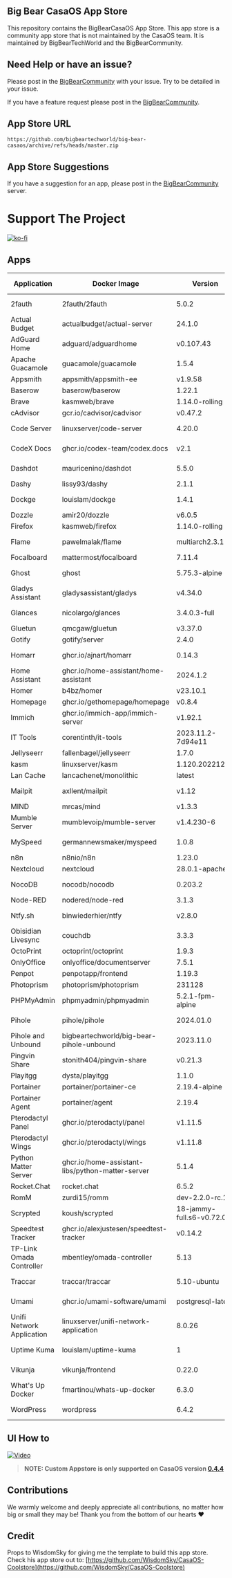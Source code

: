 ## Big Bear CasaOS App Store

This repository contains the BigBearCasaOS App Store. This app store is a community app store that is not maintained by the CasaOS team. It is maintained by BigBearTechWorld and the BigBearCommunity.

## Need Help or have an issue?

Please post in the [BigBearCommunity](https://community.bigbeartechworld.com/c/big-bear-casas/10) with your issue. Try to be detailed in your issue.

If you have a feature request please post in the [BigBearCommunity](https://community.bigbeartechworld.com/c/big-bear-casaos/bigbearcasaos-suggestions/40).

## App Store URL

```text
https://github.com/bigbeartechworld/big-bear-casaos/archive/refs/heads/master.zip
```

## App Store Suggestions

If you have a suggestion for an app, please post in the [BigBearCommunity](https://community.bigbeartechworld.com) server.

# Support The Project

[![ko-fi](https://ko-fi.com/img/githubbutton_sm.svg)](https://ko-fi.com/E1E5NDK3I)

## Apps

| Application               | Docker Image                                     | Version                  | YouTube Video                                                                                                       | Docs                                                                                           |
| ------------------------- | ------------------------------------------------ | ------------------------ | ------------------------------------------------------------------------------------------------------------------- | ---------------------------------------------------------------------------------------------- |
| 2fauth                    | 2fauth/2fauth                                    | 5.0.2                    | [YouTube Video](https://youtu.be/yCnjxSryD_U)                                                                       |                                                                                                |
| Actual Budget             | actualbudget/actual-server                       | 24.1.0                   | [YouTube Video](https://youtu.be/fa8j7ZfkYaM)                                                                       |                                                                                                |
| AdGuard Home              | adguard/adguardhome                              | v0.107.43                | [YouTube Video](https://youtu.be/6cu0kfP50Jg)                                                                       |                                                                                                |
| Apache Guacamole          | guacamole/guacamole                              | 1.5.4                    | [YouTube Video](https://youtu.be/6cu0kfP50Jg)                                                                       |                                                                                                |
| Appsmith                  | appsmith/appsmith-ee                             | v1.9.58                  |                                                                                                                     |                                                                                                |
| Baserow                   | baserow/baserow                                  | 1.22.1                   |                                                                                                                     |                                                                                                |
| Brave                     | kasmweb/brave                                    | 1.14.0-rolling           |                                                                                                                     |                                                                                                |
| cAdvisor                  | gcr.io/cadvisor/cadvisor                         | v0.47.2                  |                                                                                                                     |                                                                                                |
| Code Server               | linuxserver/code-server                          | 4.20.0                   | [YouTube Video](https://youtu.be/aiYcwXDfgE8)                                                                       |                                                                                                |
| CodeX Docs                | ghcr.io/codex-team/codex.docs                    | v2.1                     | [YouTube Video](https://youtu.be/dKm2VJwam24)                                                                       |                                                                                                |
| Dashdot                   | mauricenino/dashdot                              | 5.5.0                    | [YouTube Video](https://youtu.be/if_fyuX_5fU)                                                                       |                                                                                                |
| Dashy                     | lissy93/dashy                                    | 2.1.1                    |                                                                                                                     |                                                                                                |
| Dockge                    | louislam/dockge                                  | 1.4.1                    | [YouTube Video](https://youtu.be/8Z6psh-t5iU)                                                                       |                                                                                                |
| Dozzle                    | amir20/dozzle                                    | v6.0.5                   |                                                                                                                     |
| Firefox                   | kasmweb/firefox                                  | 1.14.0-rolling           |                                                                                                                     |
| Flame                     | pawelmalak/flame                                 | multiarch2.3.1           | [YouTube Video](https://youtu.be/p_P_jKmJRz8)                                                                       |                                                                                                |
| Focalboard                | mattermost/focalboard                            | 7.11.4                   |                                                                                                                     |                                                                                                |
| Ghost                     | ghost                                            | 5.75.3-alpine            | [YouTube Video](https://youtu.be/oJZK9vH4W4Y)                                                                       |                                                                                                |
| Gladys Assistant          | gladysassistant/gladys                           | v4.34.0                  |                                                                                                                     |
| Glances                   | nicolargo/glances                                | 3.4.0.3-full             | [YouTube Video](https://youtu.be/nwsVJ0QB0sM)                                                                       |
| Gluetun                   | qmcgaw/gluetun                                   | v3.37.0                  |                                                                                                                     | [Docs](https://community.bigbeartechworld.com/t/added-gluetun-to-big-bear-casaos/175)          |
| Gotify                    | gotify/server                                    | 2.4.0                    |                                                                                                                     |
| Homarr                    | ghcr.io/ajnart/homarr                            | 0.14.3                   | [YouTube Video](https://youtu.be/H4rzZNO47Uk)                                                                       |
| Home Assistant            | ghcr.io/home-assistant/home-assistant            | 2024.1.2                 |                                                                                                                     |
| Homer                     | b4bz/homer                                       | v23.10.1                 |                                                                                                                     |
| Homepage                  | ghcr.io/gethomepage/homepage                     | v0.8.4                   |                                                                                                                     |
| Immich                    | ghcr.io/immich-app/immich-server                 | v1.92.1                  |                                                                                                                     |
| IT Tools                  | corentinth/it-tools                              | 2023.11.2-7d94e11        | [YouTube Video](https://youtu.be/MlGypCrUJug)                                                                       |                                                                                                |
| Jellyseerr                | fallenbagel/jellyseerr                           | 1.7.0                    |                                                                                                                     |
| kasm                      | linuxserver/kasm                                 | 1.120.20221218           |                                                                                                                     |
| Lan Cache                 | lancachenet/monolithic                           | latest                   |                                                                                                                     |
| Mailpit                   | axllent/mailpit                                  | v1.12                    | [YouTube Video](https://youtu.be/2MY3S6csrVw)                                                                       |
| MIND                      | mrcas/mind                                       | v1.3.3                   |                                                                                                                     |
| Mumble Server             | mumblevoip/mumble-server                         | v1.4.230-6               |                                                                                                                     |
| MySpeed                   | germannewsmaker/myspeed                          | 1.0.8                    | [YouTube Video](https://youtu.be/7roj87Fytz0)                                                                       |
| n8n                       | n8nio/n8n                                        | 1.23.0                   |                                                                                                                     |
| Nextcloud                 | nextcloud                                        | 28.0.1-apache            |                                                                                                                     |
| NocoDB                    | nocodb/nocodb                                    | 0.203.2                  | [YouTube Video](https://youtu.be/mO2YzWpBu4o)                                                                       | [Docs](https://community.bigbeartechworld.com/t/added-nocodb-to-big-bear-casaos/177)           |
| Node-RED                  | nodered/node-red                                 | 3.1.3                    |                                                                                                                     |
| Ntfy.sh                   | binwiederhier/ntfy                               | v2.8.0                   | [YouTube Video](https://youtu.be/wSWhtSNwTd8)                                                                       |
| Obisidian Livesync        | couchdb                                          | 3.3.3                    |                                                                                                                     |
| OctoPrint                 | octoprint/octoprint                              | 1.9.3                    |                                                                                                                     |
| OnlyOffice                | onlyoffice/documentserver                        | 7.5.1                    |                                                                                                                     |
| Penpot                    | penpotapp/frontend                               | 1.19.3                   |                                                                                                                     |
| Photoprism                | photoprism/photoprism                            | 231128                   |                                                                                                                     |
| PHPMyAdmin                | phpmyadmin/phpmyadmin                            | 5.2.1-fpm-alpine         |                                                                                                                     |
| Pihole                    | pihole/pihole                                    | 2024.01.0                | [YouTube Video](https://youtu.be/FcMF1sYacqk)                                                                       |                                                                                                |
| Pihole and Unbound        | bigbeartechworld/big-bear-pihole-unbound         | 2023.11.0                | [YouTube Video](https://youtu.be/ByFSgnnUuBI)                                                                       | [Docs](https://community.bigbeartechworld.com/t/added-pihole-and-unbound-to-bigbearcasaos/191) |
| Pingvin Share             | stonith404/pingvin-share                         | v0.21.3                  | [YouTube Video](https://youtu.be/SRJUS7h1vhU)                                                                       |
| Playitgg                  | dysta/playitgg                                   | 1.1.0                    |                                                                                                                     |
| Portainer                 | portainer/portainer-ce                           | 2.19.4-alpine            |                                                                                                                     |
| Portainer Agent           | portainer/agent                                  | 2.19.4                   |                                                                                                                     |
| Pterodactyl Panel         | ghcr.io/pterodactyl/panel                        | v1.11.5                  |                                                                                                                     |
| Pterodactyl Wings         | ghcr.io/pterodactyl/wings                        | v1.11.8                  |                                                                                                                     |
| Python Matter Server      | ghcr.io/home-assistant-libs/python-matter-server | 5.1.4                    |                                                                                                                     |
| Rocket.Chat               | rocket.chat                                      | 6.5.2                    |                                                                                                                     |
| RomM                      | zurdi15/romm                                     | dev-2.2.0-rc.1           |                                                                                                                     |
| Scrypted                  | koush/scrypted                                   | 18-jammy-full.s6-v0.72.0 | [YouTube Video](https://community.bigbeartechworld.com/t/how-to-install-scrypted-on-casaos-using-bigbearcasaos/155) |
| Speedtest Tracker         | ghcr.io/alexjustesen/speedtest-tracker           | v0.14.2                  | [YouTube Video](https://youtu.be/TLjS8xNNwis)                                                                       |                                                                                                |
| TP-Link Omada Controller  | mbentley/omada-controller                        | 5.13                     |                                                                                                                     |
| Traccar                   | traccar/traccar                                  | 5.10-ubuntu              | [YouTube Video](https://youtu.be/zn_tu9r6g-w)                                                                       |
| Umami                     | ghcr.io/umami-software/umami                     | postgresql-latest        | [YouTube Video](https://youtu.be/4DEF5fNf8hU)                                                                       |
| Unifi Network Application | linuxserver/unifi-network-application            | 8.0.26                   |                                                                                                                     |
| Uptime Kuma               | louislam/uptime-kuma                             | 1                        | [YouTube Video](https://youtu.be/Why5NU_Wafw)                                                                       |                                                                                                |
| Vikunja                   | vikunja/frontend                                 | 0.22.0                   | [YouTube Video](https://youtu.be/vZzic6DsC2w)                                                                       |
| What's Up Docker          | fmartinou/whats-up-docker                        | 6.3.0                    |                                                                                                                     |
| WordPress                 | wordpress                                        | 6.4.2                    | [YouTube Video](https://youtu.be/j5M4qlRCbYs)                                                                       |                                                                                                |

## UI How to

[![Video](https://img.youtube.com/vi/rqFUeDDb5uA/0.jpg)](https://youtu.be/rqFUeDDb5uA)

> **NOTE: Custom Appstore is only supported on CasaOS version [0.4.4](https://blog.casaos.io/blog/32.html)**

## Contributions

We warmly welcome and deeply appreciate all contributions, no matter how big or small they may be! Thank you from the bottom of our hearts ❤️

## Credit

Props to WisdomSky for giving me the template to build this app store. Check his app store out to: [https://github.com/WisdomSky/CasaOS-Coolstore](https://github.com/WisdomSky/CasaOS-Coolstore)
